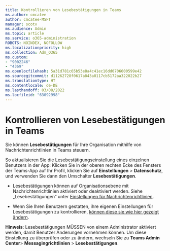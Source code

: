 ```yaml
---
title: Kontrollieren von Lesebestätigungen in Teams
ms.author: cmcatee
author: cmcatee-MSFT
manager: scotv
ms.audience: Admin
ms.topic: article
ms.service: o365-administration
ROBOTS: NOINDEX, NOFOLLOW
ms.localizationpriority: high
ms.collection: Adm_O365
ms.custom:
- "9002246"
- "4369"
ms.openlocfilehash: 5a31d781c65b53e8a4c41ec16dd0706600599e42
ms.sourcegitcommit: d11262728f0617a843a0117cb5172aa322022b27
ms.translationtype: HT
ms.contentlocale: de-DE
ms.lasthandoff: 03/08/2022
ms.locfileid: "63092998"
---
```

# <a name="controlling-read-receipts-in-teams"></a>Kontrollieren von Lesebestätigungen in Teams

Sie können **Lesebestätigungen** für Ihre Organisation mithilfe von Nachrichtenrichtlinien in Teams steuern.

So aktualisieren Sie die Lesebestätigungseinstellung eines einzelnen Benutzers in der App: Klicken Sie in der oberen rechten Ecke des Fensters der Teams-App auf Ihr Profil, klicken Sie auf **Einstellungen** > **Datenschutz**, und verwenden Sie dann den Umschalter **Lesebestätigungen**.

- Lesebestätigungen können auf Organisationsebene mit Nachrichtenrichtlinien aktiviert oder deaktiviert werden. Siehe „Lesebestätigungen“ unter [Einstellungen für Nachrichtenrichtlinien](https://docs.microsoft.com/microsoftteams/messaging-policies-in-teams#messaging-policy-settings).

- Wenn Sie Ihren Benutzern gestatten, ihre eigenen Einstellungen für Lesebestätigungen zu kontrollieren, [können diese sie wie hier gezeigt ändern](https://docs.microsoft.com/microsoftteams/messaging-policies-in-teams#messaging-policy-settings). 

**Hinweis**: Lesebestätigungen MÜSSEN von einem Administrator aktiviert werden, damit Benutzer Änderungen vornehmen können. Um diese Einstellung zu überprüfen oder zu ändern, wechseln Sie zu **Teams Admin Center**> **Messagingrichtlinien** > **Lesebestätigungen**.
